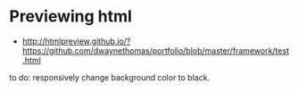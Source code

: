# Previewing html
* http://htmlpreview.github.io/?https://github.com/dwaynethomas/portfolio/blob/master/framework/test.html


to do: responsively change background color to black.
